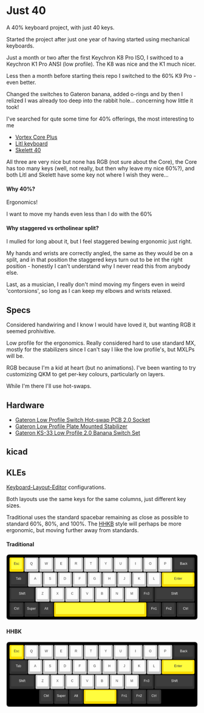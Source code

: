 # Just 40

A 40% keyboard project, with just 40 keys.

Started the project after just one year of having started using mechanical keyboards. 

Just a month or two after the first Keychron K8 Pro ISO, I swithced to a 
Keychron K1 Pro ANSI (low profile). The K8 was nice and the K1 much nicer.

Less then a month before starting theis repo I switched to the 60% K9 Pro - even better.

Changed the switches to Gateron banana, added o-rings
and by then I relized I was already too deep into the rabbit hole... concerning how little it took!

I've searched for qute some time for 40% offerings, the most interesting to me
 - [Vortex Core Plus](https://vortexgear.store/products/core-plus)
 - [Litl keyboard](https://sthlmkb.com/shop/litl-keyboard-kit/)
 - [Skelett 40](https://novelkeys.com/collections/keyboards/products/skelett-40-keyboard-kit)

All three are very nice but none has RGB (not sure about the Core),
the Core has too many keys (well, not really, but then why leave my nice 60%?),
and both Litl and Skelett have some key not where I wish they were...


#### Why 40%?

Ergonomics!

I want to move my hands even less than I do with the 60%

#### Why staggered vs ortholinear split?

I mulled for long about it, but I feel staggered bewing ergonomic just right.

My hands and wrists are correctly angled, the same as they would be on a split,
and in that position the staggered keys turn out to be int the right position -
honestly I can't understand why I never read this from anybody else.

Last, as a musician, I really don't mind moving my fingers even in weird 'contorsions',
so long as I can keep my elbows and wrists relaxed.

## Specs

Considered handwiring and I know I would have loved it, but wanting RGB it seemed prohivitive.

Low profile for the ergonomics. Really considered hard to use standard MX,
mostly for the stabilizers since I can't say I like the low profile's, but MXLPs will be.

RGB because I'm a kid at heart (but no animations). I've been wanting to try customizing QKM
to get per-key colours, particularly on layers.

While I'm there I'll use hot-swaps.

## Hardware

 - [Gateron Low Profile Switch Hot-swap PCB 2.0 Socket](https://www.gateron.com/products/gateron-low-profile-switch-hot-swap-pcb-socket?VariantsId=10234)
 - [Gateron Low Profile Plate Mounted Stabilizer](https://www.gateron.com/products/gateron-low-profile-plate-mounted-stabilizer?VariantsId=10477)
 - [Gateron KS-33 Low Profile 2.0 Banana Switch Set](https://www.gateron.com/products/gateron-ks-33-low-profile-20-banana-switch?VariantsId=10734)


## kicad




## KLEs

[Keyboard-Layout-Editor](https://www.keyboard-layout-editor.com/#/) configurations.

Both layouts use the same keys for the same columns, just different key sizes.

Traditional uses the standard spacebar remaining as close as possible to standard
60%, 80%, and 100%.
The [HHKB](https://www.keyboard-layout-editor.com/#/) style will perhaps be more ergonomic,
but moving further away from standards.

#### Traditional

![traditional keys](kle/traditional.png)

#### HHBK

![traditional keys](kle/hhkb.png)

